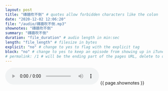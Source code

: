 ```yaml
---
layout: post
title: "磚牆吹不倒" # quotes allow forbidden characters like the colon
date: "2020-12-02 12:06:20"
file: "/audio/磚牆吹不倒.mp3"
shownotes: "磚牆吹不倒"
summary: "磚牆吹不倒"
duration: "file_duration" # audio length in min:sec
length: "file_length" # filesize in bytes
explicit: "no" # change to yes to flag with the explicit tag
block: "no" # change to yes to keep an episode from showing up in iTunes
# permalink: /1 # will be the ending part of the pages URL, delete to default to the title
---
```


<audio controls>
<source src="{{site.url}}{{site.baseurl}}{{ page.file }}" type="audio/x-mp3">
Your browser does not support the audio element.
</audio>
{{ page.shownotes }}
